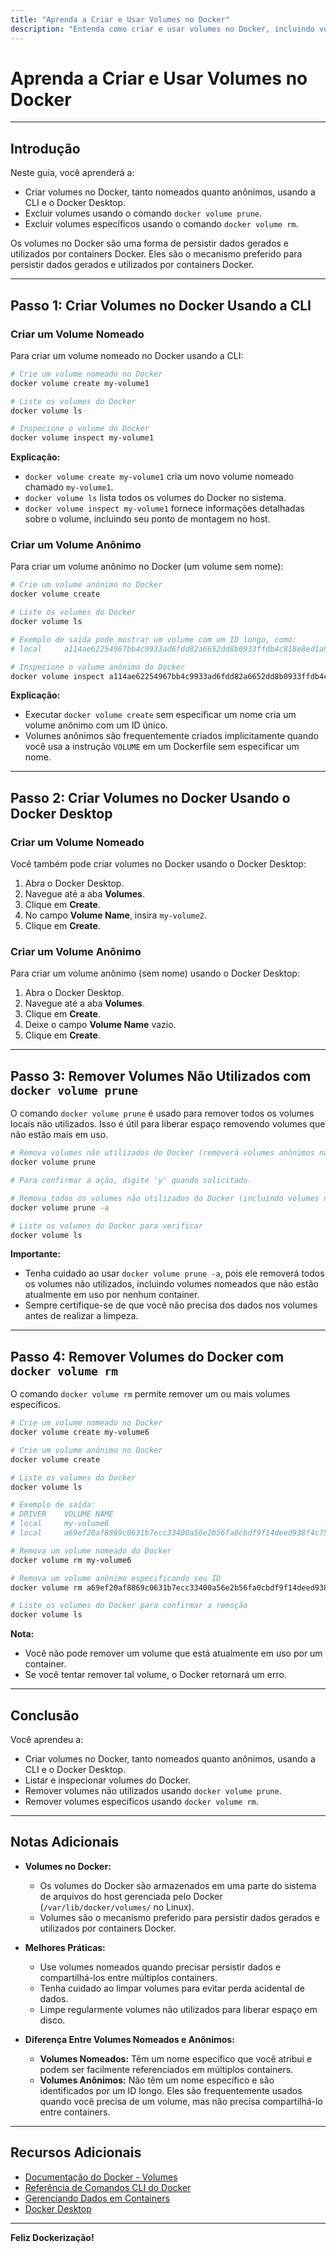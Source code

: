```yaml
---
title: "Aprenda a Criar e Usar Volumes no Docker"
description: "Entenda como criar e usar volumes no Docker, incluindo volumes nomeados e anônimos, utilizando tanto a CLI quanto o Docker Desktop."
---
```


# Aprenda a Criar e Usar Volumes no Docker

---

## Introdução

Neste guia, você aprenderá a:

- Criar volumes no Docker, tanto nomeados quanto anônimos, usando a CLI e o Docker Desktop.
- Excluir volumes usando o comando `docker volume prune`.
- Excluir volumes específicos usando o comando `docker volume rm`.

Os volumes no Docker são uma forma de persistir dados gerados e utilizados por containers Docker. Eles são o mecanismo preferido para persistir dados gerados e utilizados por containers Docker.

---

## Passo 1: Criar Volumes no Docker Usando a CLI

### Criar um Volume Nomeado

Para criar um volume nomeado no Docker usando a CLI:

```bash
# Crie um volume nomeado no Docker
docker volume create my-volume1

# Liste os volumes do Docker
docker volume ls

# Inspecione o volume do Docker
docker volume inspect my-volume1
```

**Explicação:**

- `docker volume create my-volume1` cria um novo volume nomeado chamado `my-volume1`.
- `docker volume ls` lista todos os volumes do Docker no sistema.
- `docker volume inspect my-volume1` fornece informações detalhadas sobre o volume, incluindo seu ponto de montagem no host.

### Criar um Volume Anônimo

Para criar um volume anônimo no Docker (um volume sem nome):

```bash
# Crie um volume anônimo no Docker
docker volume create

# Liste os volumes do Docker
docker volume ls

# Exemplo de saída pode mostrar um volume com um ID longo, como:
# local     a114ae62254967bb4c9933ad6fdd82a6652dd8b0933ffdb4c818e8ed1a9c13f5

# Inspecione o volume anônimo do Docker
docker volume inspect a114ae62254967bb4c9933ad6fdd82a6652dd8b0933ffdb4c818e8ed1a9c13f5
```

**Explicação:**

- Executar `docker volume create` sem especificar um nome cria um volume anônimo com um ID único.
- Volumes anônimos são frequentemente criados implicitamente quando você usa a instrução `VOLUME` em um Dockerfile sem especificar um nome.

---

## Passo 2: Criar Volumes no Docker Usando o Docker Desktop

### Criar um Volume Nomeado

Você também pode criar volumes no Docker usando o Docker Desktop:

1. Abra o Docker Desktop.
2. Navegue até a aba **Volumes**.
3. Clique em **Create**.
4. No campo **Volume Name**, insira `my-volume2`.
5. Clique em **Create**.

### Criar um Volume Anônimo

Para criar um volume anônimo (sem nome) usando o Docker Desktop:

1. Abra o Docker Desktop.
2. Navegue até a aba **Volumes**.
3. Clique em **Create**.
4. Deixe o campo **Volume Name** vazio.
5. Clique em **Create**.

---

## Passo 3: Remover Volumes Não Utilizados com `docker volume prune`

O comando `docker volume prune` é usado para remover todos os volumes locais não utilizados. Isso é útil para liberar espaço removendo volumes que não estão mais em uso.

```bash
# Remova volumes não utilizados do Docker (removerá volumes anônimos não utilizados por nenhum container)
docker volume prune

# Para confirmar a ação, digite 'y' quando solicitado.

# Remova todos os volumes não utilizados do Docker (incluindo volumes nomeados não utilizados por nenhum container)
docker volume prune -a

# Liste os volumes do Docker para verificar
docker volume ls
```

**Importante:**

- Tenha cuidado ao usar `docker volume prune -a`, pois ele removerá todos os volumes não utilizados, incluindo volumes nomeados que não estão atualmente em uso por nenhum container.
- Sempre certifique-se de que você não precisa dos dados nos volumes antes de realizar a limpeza.

---

## Passo 4: Remover Volumes do Docker com `docker volume rm`

O comando `docker volume rm` permite remover um ou mais volumes específicos.

```bash
# Crie um volume nomeado no Docker
docker volume create my-volume6

# Crie um volume anônimo no Docker
docker volume create

# Liste os volumes do Docker
docker volume ls

# Exemplo de saída:
# DRIVER    VOLUME NAME
# local     my-volume6
# local     a69ef20af8869c0631b7ecc33400a56e2b56fa0cbdf9f14deed938f4c7520051

# Remova um volume nomeado do Docker
docker volume rm my-volume6

# Remova um volume anônimo especificando seu ID
docker volume rm a69ef20af8869c0631b7ecc33400a56e2b56fa0cbdf9f14deed938f4c7520051

# Liste os volumes do Docker para confirmar a remoção
docker volume ls
```

**Nota:**

- Você não pode remover um volume que está atualmente em uso por um container.
- Se você tentar remover tal volume, o Docker retornará um erro.

---

## Conclusão

Você aprendeu a:

- Criar volumes no Docker, tanto nomeados quanto anônimos, usando a CLI e o Docker Desktop.
- Listar e inspecionar volumes do Docker.
- Remover volumes não utilizados usando `docker volume prune`.
- Remover volumes específicos usando `docker volume rm`.

---

## Notas Adicionais

- **Volumes no Docker:**

  - Os volumes do Docker são armazenados em uma parte do sistema de arquivos do host gerenciada pelo Docker (`/var/lib/docker/volumes/` no Linux).
  - Volumes são o mecanismo preferido para persistir dados gerados e utilizados por containers Docker.

- **Melhores Práticas:**

  - Use volumes nomeados quando precisar persistir dados e compartilhá-los entre múltiplos containers.
  - Tenha cuidado ao limpar volumes para evitar perda acidental de dados.
  - Limpe regularmente volumes não utilizados para liberar espaço em disco.

- **Diferença Entre Volumes Nomeados e Anônimos:**

  - **Volumes Nomeados:** Têm um nome específico que você atribui e podem ser facilmente referenciados em múltiplos containers.
  - **Volumes Anônimos:** Não têm um nome específico e são identificados por um ID longo. Eles são frequentemente usados quando você precisa de um volume, mas não precisa compartilhá-lo entre containers.

---

## Recursos Adicionais

- [Documentação do Docker - Volumes](https://docs.docker.com/storage/volumes/)
- [Referência de Comandos CLI do Docker](https://docs.docker.com/engine/reference/commandline/docker/)
- [Gerenciando Dados em Containers](https://docs.docker.com/storage/)
- [Docker Desktop](https://www.docker.com/products/docker-desktop)

---

**Feliz Dockerização!**